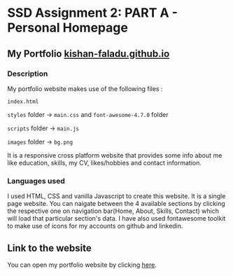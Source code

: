 # SSD Assignment 2: PART A - Personal Homepage

## My Portfolio [kishan-faladu.github.io](https://kishan-faladu.github.io)

### Description

My portfolio website makes use of the following files :

`index.html`

`styles` folder -> `main.css` and `font-awesome-4.7.0` folder

`scripts` folder -> `main.js`

`images` folder -> `bg.png`

It is a responsive cross platform website that provides some info about me like education, skills, my CV, likes/hobbies and contact information.

### Languages used

I used HTML, CSS and vanilla Javascript to create this website. It is a single page website. You can naigate between the 4 available sections by clicking the respective one on navigation bar(Home, About, Skills, Contact) which will load that particular section's data.
I have also used fontawesome toolkit to make use of icons for my accounts on github and linkedin.

## Link to the website

You can open my portfolio website by clicking [here](https://kishan-faladu.github.io).
